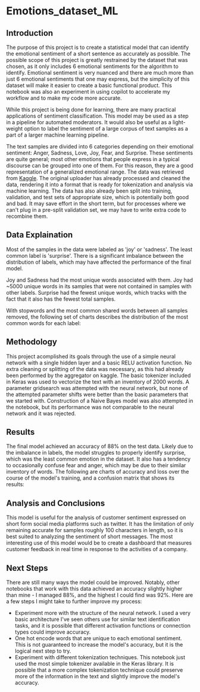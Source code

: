 # Emotions_dataset_ML
## Introduction
The purpose of this project is to create a statistical model that can identify the emotional sentiment of a short sentence as accurately as possible. The possible scope of this project is greatly restrained by the dataset that was chosen, as it only includes 6 emotional sentiments for the algorithm to identify. Emotional sentiment is very nuanced and there are much more than just 6 emotional sentiments that one may express, but the simplicity of this dataset will make it easier to create a basic functional product. This notebook was also an experiment in using copilot to accelerate my workflow and to make my code more accurate.

While this project is being done for learning, there are many practical applications of sentiment classification. This model may be used as a step in a pipeline for automated moderators. It would also be useful as a light-weight option to label the sentiment of a large corpus of text samples as a part of a larger machine learning pipeline.

The text samples are divided into 6 categories depending on their emotional sentiment: Anger, Sadness, Love, Joy, Fear, and Surprise. These sentiments are quite general; most other emotions that people express in a typical discourse can be grouped into one of them. For this reason, they are a good representation of a generalized emotional range. The data was retrieved from [Kaggle](https://www.kaggle.com/datasets/praveengovi/emotions-dataset-for-nlp). The original uploader has already processed and cleaned the data, rendering it into a format that is ready for tokenization and analysis via machine learning. The data has also already been split into training, validation, and test sets of appropriate size, which is potentially both good and bad. It may save effort in the short term, but for processes where we can't plug in a pre-split validation set, we may have to write extra code to recombine them.
## Data Explaination
Most of the samples in the data were labeled as 'joy' or 'sadness'. The least common label is 'surprise'. There is a significant imbalance between the distribution of labels, which may have affected the performance of the final model.

Joy and Sadness had the most unique words associated with them. Joy had ~5000 unique words in its samples that were not contained in samples with other labels. Surprise had the fewest unique words, which tracks with the fact that it also has the fewest total samples.

With stopwords and the most common shared words between all samples removed, the following set of charts describes the distribution of the most common words for each label:

## Methodology
This project acomplished its goals through the use of a simple neural network with a single hidden layer and a basic RELU activation function. No extra cleaning or splitting of the data was necessary, as this had already been performed by the aggregator on kaggle. The basic tokenizer included in Keras was used to vectorize the text with an inventory of 2000 words. 
A parameter gridsearch was attempted with the neural network, but none of the attempted parameter shifts were better than the basic parameters that we started with.
Construction of a Naive Bayes model was also attempted in the notebook, but its performance was not comparable to the neural network and it was rejected.
## Results
The final model achieved an accuracy of 88% on the test data. Likely due to the imbalance in labels, the model struggles to properly identify surprise, which was the least common emotion in the dataset. It also has a tendency to occasionally confuse fear and anger, which may be due to their similar inventory of words. The following are charts of accuracy and loss over the course of the model's training, and a confusion matrix that shows its results:

## Analysis and Conclusions
This model is useful for the analysis of customer sentiment expressed on short form social media platforms such as twitter. It has the limitation of only remaining accurate for samples roughly 100 characters in length, so it is best suited to analyzing the sentiment of short messages. The most interesting use of this model would be to create a dashboard that measures customer feedback in real time in response to the activities of a company.
## Next Steps
There are still many ways the model could be improved. Notably, other notebooks that work with this data achieved an accuracy slightly higher than mine - I managed 88%, and the highest I could find was 92%. Here are a few steps I might take to further improve my process:
- Experiment more with the structure of the neural network. I used a very basic architecture I've seen others use for similar text identification tasks, and it is possible that different activation functions or connection types could improve accuracy.
- One hot encode words that are unique to each emotional sentiment. This is not guaranteed to increase the model's accuracy, but it is the logical next step to try.
- Experiment with different tokenization techniques. This notebook just used the most simple tokenizer available in the Keras library. It is possible that a more complex tokenization technique could preserve more of the information in the text and slightly improve the model's accuracy.
